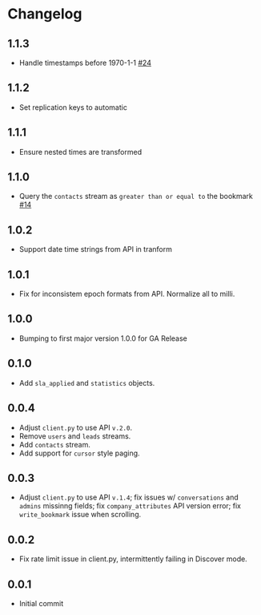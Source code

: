 # Changelog

## 1.1.3
  * Handle timestamps before 1970-1-1 [#24](https://github.com/singer-io/tap-intercom/pull/24)

## 1.1.2
  * Set replication keys to automatic

## 1.1.1
  * Ensure nested times are transformed

## 1.1.0
  * Query the `contacts` stream as `greater than or equal to` the bookmark [#14](https://github.com/singer-io/tap-intercom/pull/14)

## 1.0.2
  * Support date time strings from API in tranform

## 1.0.1
  * Fix for inconsistem epoch formats from API. Normalize all to milli.

## 1.0.0
  * Bumping to first major version 1.0.0 for GA Release

## 0.1.0
  * Add `sla_applied` and `statistics` objects.

## 0.0.4
  * Adjust `client.py` to use API `v.2.0`.
  * Remove `users` and `leads` streams.
  * Add `contacts` stream.
  * Add support for `cursor` style paging.

## 0.0.3
  * Adjust `client.py` to use API `v.1.4`; fix issues w/ `conversations` and `admins` missinng fields; fix `company_attributes` API version error; fix `write_bookmark` issue when scrolling.

## 0.0.2
  * Fix rate limit issue in client.py, intermittently failing in Discover mode.

## 0.0.1
  * Initial commit
